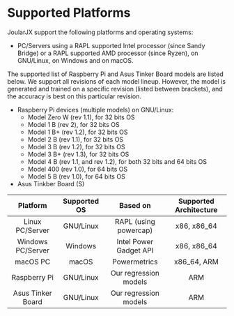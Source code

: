 # Supported Platforms

JoularJX support the following platforms and operating systems:

- PC/Servers using a RAPL supported Intel processor (since Sandy Bridge) or a RAPL supported AMD processor (since Ryzen), on GNU/Linux, on Windows and on macOS.

The supported list of Raspberry Pi and Asus Tinker Board models are listed below.
We support all revisions of each model lineup.
However, the model is generated and trained on a specific revision (listed between brackets), and the accuracy is best on this particular revision.

- Raspberry Pi devices (multiple models) on GNU/Linux:
  - Model Zero W (rev 1.1), for 32 bits OS
  - Model 1 B (rev 2), for 32 bits OS
  - Model 1 B+ (rev 1.2), for 32 bits OS
  - Model 2 B (rev 1.1), for 32 bits OS
  - Model 3 B (rev 1.2), for 32 bits OS
  - Model 3 B+ (rev 1.3), for 32 bits OS
  - Model 4 B (rev 1.1, and rev 1.2), for both 32 bits and 64 bits OS
  - Model 400 (rev 1.0), for 64 bits OS
  - Model 5 B (rev 1.0), for 64 bits OS
- Asus Tinkber Board (S)

| Platform | Supported OS | Based on | Supported Architecture |
|:--------------:|:---------------------:|:-----------------------------:|:-----------------------------:|
|     Linux PC/Server    |        GNU/Linux        |             RAPL (using powercap)            |             x86, x86_64            |
|     Windows PC/Server    |        Windows        |             Intel Power Gadget API            |             x86, x86_64            |
|     macOS PC    |        macOS        |             Powermetrics            |             x86_64, ARM            |
|        Raspberry Pi       |        GNU/Linux       |             Our regression models             |             ARM            |
|        Asus Tinker Board       |        GNU/Linux       |             Our regression models             |             ARM            |